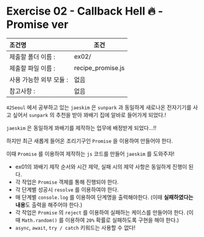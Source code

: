 # Exercise 02 - Callback Hell 🔥 - Promise ver

| 조건명                  | 조건               |
| :---------------------- | ------------------ |
| 제출할 폴더 이름 :      | ex02/              |
| 제출할 파일 이름 :      | recipe_promise.js |
| 사용 가능한 외부 모듈 : | 없음               |
| 참고사항 :              | 없음               |

`42Seoul` 에서 공부하고 있는 `jaeskim` 은 `sunpark` 과 동일하게 새로나온 전자기기를 사고 싶어서 `sunpark` 의 추천을 받아 꽈배기 집에 알바로 들어가게 되었다.!

`jaeskim` 은 동일하게 꽈배기를 제작하는 업무에 배정받게 되었다...!!

하지만 최근 새롭게 들어온 조리기구인 `Promise` 을 이용하여 만들어야 한다.

이때 `Promise` 를 이용하여 제작하는 `js` 코드를 만들어 `jaeskim` 를 도와주자!

- ex01의 꽈배기 제작 순서와 시간 제약, 실패 시의 제약 사항은 동일하게 진행이 된다.
- 각 작업은 `Promise` 객체를 통해 진행되야 한다.
- 각 단계별 성공시 `resolve` 를 이용하여야 한다.
- 매 단계별 `console.log` 를 이용하여 단계명을 출력해야한다. (이때 **실패하였다는 내용**도 출력을 해주어야 한다.)
- 각 작업은 `Promise` 의 `reject` 를 이용하여 실패하는 케이스를 만들어야 한다. (이 때 `Math.random()` 를 이용하여 `20%` 확률로 실패하도록 구현을 해야 한다.)
- `async`, `await`, `try / catch` 키워드는 사용할 수 없다!
